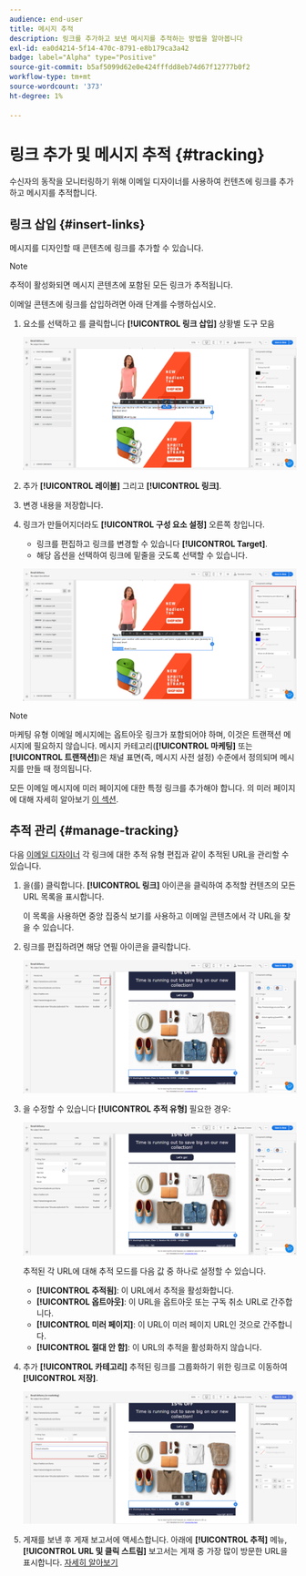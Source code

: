 ```yaml
---
audience: end-user
title: 메시지 추적
description: 링크를 추가하고 보낸 메시지를 추적하는 방법을 알아봅니다
exl-id: ea0d4214-5f14-470c-8791-e8b179ca3a42
badge: label="Alpha" type="Positive"
source-git-commit: b5af5099d62e0e424fffdd8eb74d67f12777b0f2
workflow-type: tm+mt
source-wordcount: '373'
ht-degree: 1%

---
```


# 링크 추가 및 메시지 추적 {#tracking}

수신자의 동작을 모니터링하기 위해 이메일 디자이너를 사용하여 컨텐츠에 링크를 추가하고 메시지를 추적합니다.

## 링크 삽입 {#insert-links}

메시지를 디자인할 때 콘텐츠에 링크를 추가할 수 있습니다.

>[!NOTE]
>
>추적이 활성화되면 메시지 콘텐츠에 포함된 모든 링크가 추적됩니다.

이메일 콘텐츠에 링크를 삽입하려면 아래 단계를 수행하십시오.

1. 요소를 선택하고 를 클릭합니다 **[!UICONTROL 링크 삽입]** 상황별 도구 모음

   ![](assets/message-tracking-insert-link.png)

1. 추가 **[!UICONTROL 레이블]** 그리고 **[!UICONTROL 링크]**.

1. 변경 내용을 저장합니다.

1. 링크가 만들어지더라도 **[!UICONTROL 구성 요소 설정]** 오른쪽 창입니다.

   * 링크를 편집하고 링크를 변경할 수 있습니다 **[!UICONTROL Target]**.
   * 해당 옵션을 선택하여 링크에 밑줄을 긋도록 선택할 수 있습니다.

   ![](assets/message-tracking-link-settings.png)

>[!NOTE]
>
>마케팅 유형 이메일 메시지에는 옵트아웃 링크가 포함되어야 하며, 이것은 트랜잭션 메시지에 필요하지 않습니다. 메시지 카테고리(**[!UICONTROL 마케팅]** 또는 **[!UICONTROL 트랜잭션]**)은 채널 표면(즉, 메시지 사전 설정) 수준에서 정의되며 메시지를 만들 때 정의됩니다.

모든 이메일 메시지에 미러 페이지에 대한 특정 링크를 추가해야 합니다. 의 미러 페이지에 대해 자세히 알아보기 [이 섹션](mirror-page.md).

## 추적 관리 {#manage-tracking}

다음 [이메일 디자이너](create-email-content.md) 각 링크에 대한 추적 유형 편집과 같이 추적된 URL을 관리할 수 있습니다.

1. 을(를) 클릭합니다. **[!UICONTROL 링크]** 아이콘을 클릭하여 추적할 컨텐츠의 모든 URL 목록을 표시합니다.

   이 목록을 사용하면 중앙 집중식 보기를 사용하고 이메일 콘텐츠에서 각 URL을 찾을 수 있습니다.

1. 링크를 편집하려면 해당 연필 아이콘을 클릭합니다.

   ![](assets/message-tracking-edit-links.png)

1. 을 수정할 수 있습니다 **[!UICONTROL 추적 유형]** 필요한 경우:

   ![](assets/message-tracking-edit-a-link.png)

   추적된 각 URL에 대해 추적 모드를 다음 값 중 하나로 설정할 수 있습니다.

   * **[!UICONTROL 추적됨]**: 이 URL에서 추적을 활성화합니다.
   * **[!UICONTROL 옵트아웃]**: 이 URL을 옵트아웃 또는 구독 취소 URL로 간주합니다.
   * **[!UICONTROL 미러 페이지]**: 이 URL이 미러 페이지 URL인 것으로 간주합니다.
   * **[!UICONTROL 절대 안 함]**: 이 URL의 추적을 활성화하지 않습니다. <!--This information is saved: if the URL appears again in a future message, its tracking is automatically deactivated.-->

1. 추가 **[!UICONTROL 카테고리]** 추적된 링크를 그룹화하기 위한 링크로 이동하여 **[!UICONTROL 저장]**.

   ![](assets/message-tracking-edit-a-link_2.png)

1. 게재를 보낸 후 게재 보고서에 액세스합니다. 아래에 **[!UICONTROL 추적]** 메뉴, **[!UICONTROL URL 및 클릭 스트림]** 보고서는 게재 중 가장 많이 방문한 URL을 표시합니다. [자세히 알아보기](../reporting/reports.md)
